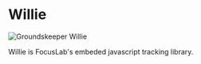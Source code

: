 Willie
======

![Groundskeeper Willie](http://upload.wikimedia.org/wikipedia/en/d/dc/GroundskeeperWillie.png)

Willie is FocusLab's embeded javascript tracking library.
